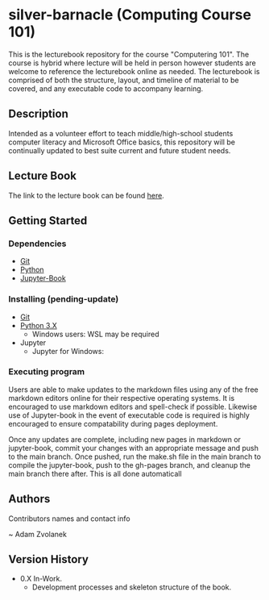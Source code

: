 # silver-barnacle (Computing Course 101)

This is the lecturebook repository for the course "Computering 101". The course is hybrid where lecture will be held in person however students are welcome to reference the lecturebook online as needed. The lecturebook is comprised of both the structure, layout, and timeline of material to be covered, and any executable code to accompany learning.

## Description

Intended as a volunteer effort to teach middle/high-school students computer literacy and Microsoft Office basics, this repository will be continually updated to best suite current and future student needs. 

## Lecture Book
The link to the lecture book can be found [here](https://adamzvolanek.github.io/silver-barnacle/).

## Getting Started

### Dependencies

* [Git](https://git-scm.com)
* [Python](https://www.python.org)
* [Jupyter-Book](https://jupyterbook.org/en/stable/intro.html)

### Installing (pending-update)

* [Git](https://git-scm.com/book/en/v2/Getting-Started-Installing-Git)
* [Python 3.X](https://www.python.org/downloads/)
  * Windows users: WSL may be required
* Jupyter
  * Jupyter for Windows:

### Executing program

Users are able to make updates to the markdown files using any of the free markdown editors online for their respective operating systems. It is encouraged to use markdown editors and spell-check if possible. Likewise use of Jupyter-book in the event of executable code is required is highly encouraged to ensure compatability during pages deployment.

Once any updates are complete, including new pages in markdown or jupyter-book, commit your changes with an appropriate message and push to the main branch. Once pushed, run the make.sh file in the main branch to compile the jupyter-book, push to the gh-pages branch, and cleanup the main branch there after. This is all done automaticall

## Authors

Contributors names and contact info

~ Adam Zvolanek 

## Version History

* 0.X In-Work.
  * Development processes and skeleton structure of the book.
